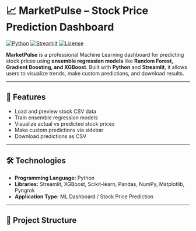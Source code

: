 # 📈 MarketPulse – Stock Price Prediction Dashboard

[![Python](https://img.shields.io/badge/Python-3.11-blue?logo=python&logoColor=white)](https://www.python.org/)
[![Streamlit](https://img.shields.io/badge/Streamlit-1.30-orange?logo=streamlit&logoColor=white)](https://streamlit.io/)
[![License](https://img.shields.io/badge/License-MIT-green)](https://opensource.org/licenses/MIT)

**MarketPulse** is a professional Machine Learning dashboard for predicting stock prices using **ensemble regression models** like **Random Forest, Gradient Boosting, and XGBoost**. Built with **Python** and **Streamlit**, it allows users to visualize trends, make custom predictions, and download results.  

---

## 🚀 Features
- Load and preview stock CSV data
- Train ensemble regression models
- Visualize actual vs predicted stock prices
- Make custom predictions via sidebar
- Download predictions as CSV

---

## 🛠 Technologies
- **Programming Language:** Python  
- **Libraries:** Streamlit, XGBoost, Scikit-learn, Pandas, NumPy, Matplotlib, Pyngrok  
- **Application Type:** ML Dashboard / Stock Price Prediction  

---

## 📂 Project Structure
